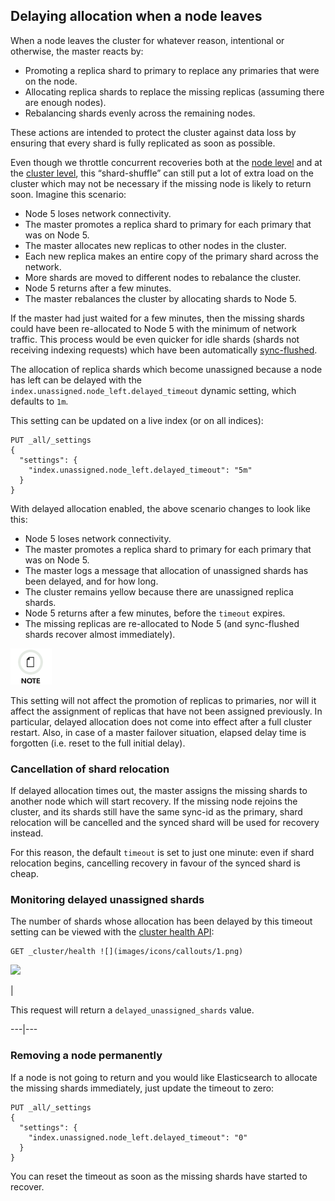 ## Delaying allocation when a node leaves

When a node leaves the cluster for whatever reason, intentional or otherwise, the master reacts by:

  * Promoting a replica shard to primary to replace any primaries that were on the node. 
  * Allocating replica shards to replace the missing replicas (assuming there are enough nodes). 
  * Rebalancing shards evenly across the remaining nodes. 



These actions are intended to protect the cluster against data loss by ensuring that every shard is fully replicated as soon as possible.

Even though we throttle concurrent recoveries both at the [node level](recovery.html "Indices Recovery") and at the [cluster level](shards-allocation.html "Cluster Level Shard Allocation"), this “shard-shuffle” can still put a lot of extra load on the cluster which may not be necessary if the missing node is likely to return soon. Imagine this scenario:

  * Node 5 loses network connectivity. 
  * The master promotes a replica shard to primary for each primary that was on Node 5. 
  * The master allocates new replicas to other nodes in the cluster. 
  * Each new replica makes an entire copy of the primary shard across the network. 
  * More shards are moved to different nodes to rebalance the cluster. 
  * Node 5 returns after a few minutes. 
  * The master rebalances the cluster by allocating shards to Node 5. 



If the master had just waited for a few minutes, then the missing shards could have been re-allocated to Node 5 with the minimum of network traffic. This process would be even quicker for idle shards (shards not receiving indexing requests) which have been automatically [sync-flushed](indices-synced-flush.html "Synced Flush").

The allocation of replica shards which become unassigned because a node has left can be delayed with the `index.unassigned.node_left.delayed_timeout` dynamic setting, which defaults to `1m`.

This setting can be updated on a live index (or on all indices):
    
    
    PUT _all/_settings
    {
      "settings": {
        "index.unassigned.node_left.delayed_timeout": "5m"
      }
    }

With delayed allocation enabled, the above scenario changes to look like this:

  * Node 5 loses network connectivity. 
  * The master promotes a replica shard to primary for each primary that was on Node 5. 
  * The master logs a message that allocation of unassigned shards has been delayed, and for how long. 
  * The cluster remains yellow because there are unassigned replica shards. 
  * Node 5 returns after a few minutes, before the `timeout` expires. 
  * The missing replicas are re-allocated to Node 5 (and sync-flushed shards recover almost immediately). 



![Note](images/icons/note.png)

This setting will not affect the promotion of replicas to primaries, nor will it affect the assignment of replicas that have not been assigned previously. In particular, delayed allocation does not come into effect after a full cluster restart. Also, in case of a master failover situation, elapsed delay time is forgotten (i.e. reset to the full initial delay).

### Cancellation of shard relocation

If delayed allocation times out, the master assigns the missing shards to another node which will start recovery. If the missing node rejoins the cluster, and its shards still have the same sync-id as the primary, shard relocation will be cancelled and the synced shard will be used for recovery instead.

For this reason, the default `timeout` is set to just one minute: even if shard relocation begins, cancelling recovery in favour of the synced shard is cheap.

### Monitoring delayed unassigned shards

The number of shards whose allocation has been delayed by this timeout setting can be viewed with the [cluster health API](cluster-health.html "Cluster Health"):
    
    
    GET _cluster/health ![](images/icons/callouts/1.png)

![](images/icons/callouts/1.png)

| 

This request will return a `delayed_unassigned_shards` value.   
  
---|---  
  
### Removing a node permanently

If a node is not going to return and you would like Elasticsearch to allocate the missing shards immediately, just update the timeout to zero:
    
    
    PUT _all/_settings
    {
      "settings": {
        "index.unassigned.node_left.delayed_timeout": "0"
      }
    }

You can reset the timeout as soon as the missing shards have started to recover.
